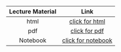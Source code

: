 Lecture Material | Link
:-----:          | :--------:
html             | [click for html](../notebooks/Lecture_04/Printout/Lecture_04.html)
pdf              | [click for pdf](../notebooks/Lecture_04/Printout/Lecture_04.pdf)
Notebook         | [click for notebook](../lecture04_pluto)